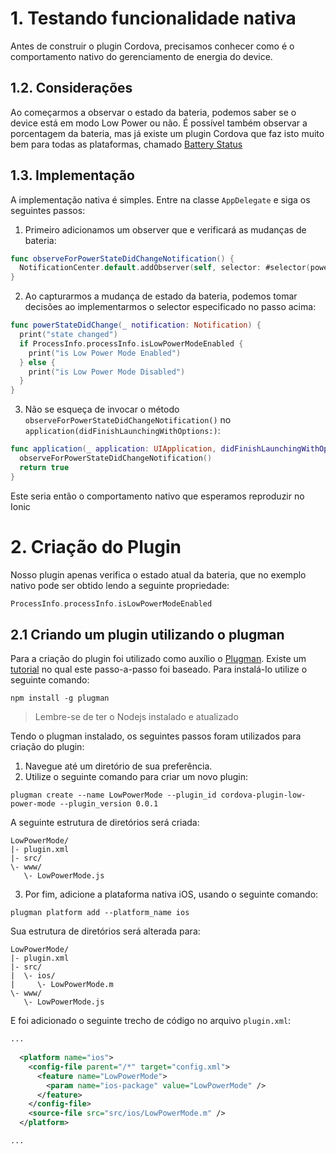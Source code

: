 # 1. Testando funcionalidade nativa

Antes de construir o plugin Cordova, precisamos conhecer como é o comportamento nativo do gerenciamento de energia do device. 

## 1.2. Considerações

Ao começarmos a observar o estado da bateria, podemos saber se o device está em modo Low Power ou não. É possível também observar a porcentagem da bateria, mas já existe um plugin Cordova que faz isto muito bem para todas as plataformas, chamado [Battery Status](https://github.com/apache/cordova-plugin-battery-status)

## 1.3. Implementação

A implementação nativa é simples. Entre na classe `AppDelegate` e siga os seguintes passos:

1. Primeiro adicionamos um observer que e verificará as mudanças de bateria:

```swift
func observeForPowerStateDidChangeNotification() {
  NotificationCenter.default.addObserver(self, selector: #selector(powerStateDidChange), name: Notification.Name.NSProcessInfoPowerStateDidChange, object: nil)
}
```

2. Ao capturarmos a mudança de estado da bateria, podemos tomar decisões ao implementarmos o selector especificado no passo acima:

```swift
func powerStateDidChange(_ notification: Notification) {
  print("state changed")
  if ProcessInfo.processInfo.isLowPowerModeEnabled {
    print("is Low Power Mode Enabled")
  } else {
    print("is Low Power Mode Disabled")
  }
}
```

3. Não se esqueça de invocar o método `observeForPowerStateDidChangeNotification()` no `application(didFinishLaunchingWithOptions:)`:

```swift
func application(_ application: UIApplication, didFinishLaunchingWithOptions launchOptions: [UIApplicationLaunchOptionsKey: Any]?) -> Bool {
  observeForPowerStateDidChangeNotification()
  return true
}
```

Este seria então o comportamento nativo que esperamos reproduzir no Ionic

# 2. Criação do Plugin

Nosso plugin apenas verifica o estado atual da bateria, que no exemplo nativo pode ser obtido lendo a seguinte propriedade:

```swift
ProcessInfo.processInfo.isLowPowerModeEnabled
```

## 2.1 Criando um plugin utilizando o plugman

Para a criação do plugin foi utilizado como auxílio o [Plugman](https://github.com/apache/cordova-plugman). 
Existe um [tutorial](https://taco.visualstudio.com/en-us/docs/createplugintutorial/) no qual este passo-a-passo foi baseado.
Para instalá-lo utilize o seguinte comando:

```
npm install -g plugman
```

> Lembre-se de ter o Nodejs instalado e atualizado

Tendo o plugman instalado, os seguintes passos foram utilizados para criação do plugin:

1. Navegue até um diretório de sua preferência.
2. Utilize o seguinte comando para criar um novo plugin:

``` 
plugman create --name LowPowerMode --plugin_id cordova-plugin-low-power-mode --plugin_version 0.0.1
```

A seguinte estrutura de diretórios será criada:

```
LowPowerMode/
|- plugin.xml
|- src/
\- www/
   \- LowPowerMode.js
```

3. Por fim, adicione a plataforma nativa iOS, usando o seguinte comando:

```
plugman platform add --platform_name ios
```

Sua estrutura de diretórios será alterada para:

```
LowPowerMode/
|- plugin.xml
|- src/
|  \- ios/
|     \- LowPowerMode.m
\- www/
   \- LowPowerMode.js
```

E foi adicionado o seguinte trecho de código no arquivo `plugin.xml`:

```xml
...
  
  <platform name="ios">
    <config-file parent="/*" target="config.xml">
      <feature name="LowPowerMode">
        <param name="ios-package" value="LowPowerMode" />
      </feature>
    </config-file>
    <source-file src="src/ios/LowPowerMode.m" />
  </platform>

...
```




